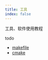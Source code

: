 ```yaml
---
title: 工具
index: false
---
```


工具、软件使用教程

todo

- [makefile]
- [cmake]

[makefile]: https://makefiletutorial.com
[cmake]: https://cmake.org/cmake/help/latest/guide/tutorial/index.html
